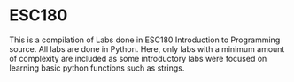 # ESC180

This is a compilation of Labs done in ESC180 Introduction to Programming source. 
All labs are done in Python. Here, only labs with a minimum amount of complexity are included as some introductory labs were focused on learning basic python functions such as strings. 
